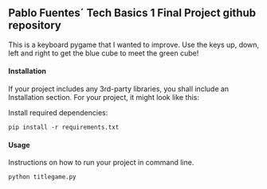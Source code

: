 
## Pablo Fuentes´ Tech Basics 1 Final Project github repository
This is a keyboard pygame that I wanted to improve. 
Use the keys up, down, left and right to get the blue cube to meet the green cube!
#### Installation
If your project includes any 3rd-party libraries, you shall include an Installation section. For your project, it might look like this:

Install required dependencies:
```
pip install -r requirements.txt
```

#### Usage
Instructions on how to run your project in command line.
```
python titlegame.py